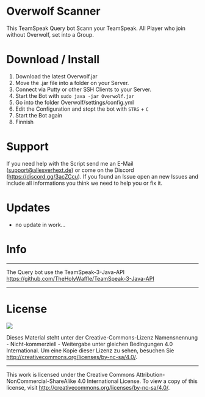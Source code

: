# Overwolf Scanner
This TeamSpeak Query bot Scann your TeamSpeak. All Player who join without Overwolf, set into a Group.


# Download / Install

1. Download the latest Overwolf.jar
2. Move the .jar file into a folder on your Server.
3. Connect via Putty or other SSH Clients to your Server.
4. Start the Bot with `sudo java -jar Overwolf.jar`
5. Go into the folder Overwolf/settings/config.yml
6. Edit the Configuration and stopt the bot with `STRG` + `C`
7. Start the Bot again
8. Finnish



# Support
If you need help with the Script send me an E-Mail (support@allesverhext.de) or come on the Discord (https://discord.gg/3acZCcu).
If you found an Issue open an new Issues and include all informations you think we need to help you or fix it.


# Updates

- no update in work...

# Info
______________________________________________________________________
The Query bot use the TeamSpeak-3-Java-API
https://github.com/TheHolyWaffle/TeamSpeak-3-Java-API
 ______________________________________________________________________

# License
![](https://mirrors.creativecommons.org/presskit/buttons/88x31/png/by-nc-sa.png)

Dieses Material steht unter der Creative-Commons-Lizenz Namensnennung - Nicht-kommerziell - Weitergabe unter gleichen Bedingungen 4.0 International. Um eine Kopie dieser Lizenz zu sehen, besuchen Sie http://creativecommons.org/licenses/by-nc-sa/4.0/.
____________________
This work is licensed under the Creative Commons Attribution-NonCommercial-ShareAlike 4.0 International License. To view a copy of this license, visit http://creativecommons.org/licenses/by-nc-sa/4.0/.
